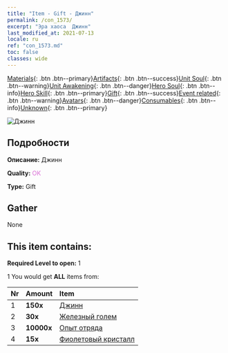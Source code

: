 ```yaml
---
title: "Item - Gift - Джинн"
permalink: /con_1573/
excerpt: "Эра хаоса  Джинн"
last_modified_at: 2021-07-13
locale: ru
ref: "con_1573.md"
toc: false
classes: wide
---
```

 [Materials](/ItemsRU/){: .btn .btn--primary}[Artifacts](/ItemsRU/Artifacts/){: .btn .btn--success}[Unit Soul](/ItemsRU/UnitSoul/){: .btn .btn--warning}[Unit Awakening](/ItemsRU/UnitAwakening/){: .btn .btn--danger}[Hero Soul](/ItemsRU/HeroSoul/){: .btn .btn--info}[Hero Skill](/ItemsRU/HeroSkill/){: .btn .btn--primary}[Gift](/ItemsRU/Gift/){: .btn .btn--success}[Event related](/ItemsRU/Events/){: .btn .btn--warning}[Avatars](/ItemsRU/Avatars/){: .btn .btn--danger}[Consumables](/ItemsRU/Consumables/){: .btn .btn--info}[Unknown](/ItemsRU/Unknown/){: .btn .btn--primary}

 ![Джинн](/images/t/i_907079.png)

## Подробности
 **Описание:** Джинн

 **Quality:** <span style="color: #DA70D6">OK</span>

 **Type:** Gift

## Gather

  None

## This item contains:

 **Required Level to open:** 1

 1 You would get **ALL** items  from:

  | Nr | Amount |     Item    |
  |:---|:-------|:------------|
  | 1 |  **150x** | [Джинн](/ItemsRU/unt_239/) |  | 
  | 2 |  **30x** | [Железный голем](/ItemsRU/unt_237/) |  | 
  | 3 |  **10000x** | [Опыт отряда](/ItemsRU/con_902/) |  | 
  | 4 |  **15x** | [Фиолетовый кристалл](/ItemsRU/con_720/) |  | 
